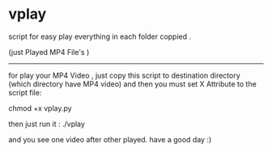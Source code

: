 # vplay
script for easy play everything in each folder coppied .

(just Played MP4 File's )
_____________________________________

for play your MP4 Video , just copy this script to destination directory (which directory have MP4 video) and then you must set X Attribute to the script file:


chmod +x vplay.py

then just run it :       ./vplay 

and you see one video after other played.
have a good day :)
